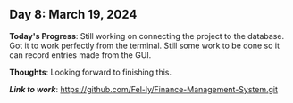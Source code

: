 ## Day 8: March 19, 2024

**Today's Progress**: Still working on connecting the project to the database. Got it to work perfectly from the terminal. Still some work to be done so it can record entries made from the GUI.

__Thoughts__: Looking forward to finishing this.

___Link to work___: https://github.com/Fel-ly/Finance-Management-System.git
